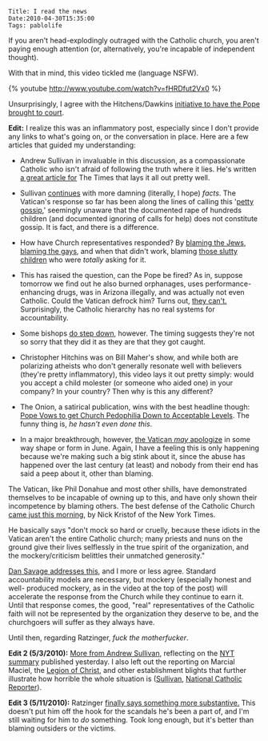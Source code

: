     Title: I read the news
    Date:2010-04-30T15:35:00
    Tags: pablolife

If you aren't head-explodingly outraged with the Catholic church, you aren't 
paying enough attention (or, alternatively, you're incapable of independent
thought).

With that in mind, this video tickled me (language NSFW).

{% youtube http://www.youtube.com/watch?v=fHRDfut2Vx0 %}

Unsurprisingly, I agree with the Hitchens/Dawkins [initiative to have the Pope
brought to court][1].

**Edit:** I realize this was an inflammatory post, especially since I don't
provide any links to what's going on, or the conversation in place. Here are a
few articles that guided my understanding:

* Andrew Sullivan in invaluable in this discussion, as a compassionate
Catholic who isn't afraid of following the truth where it lies. He's written
[a great article for][2] The Times that lays it all out pretty well.

* Sullivan [continues][3] with more damning (literally, I hope) _facts_. The
Vatican's response so far has been along the lines of calling this '[petty
gossip][4],' seemingly unaware that the documented rape of hundreds children
(and documented ignoring of calls for help) does not constitute gossip. It is
fact, and there is a difference.

* How have Church representatives responded? By [blaming the Jews][5],
[blaming the gays][6], and when that didn't work, blaming [those slutty
children][7] who were _totally_ asking for it.

* This has raised the question, can the Pope be fired? As in, suppose
tomorrow we find out he also burned orphanages, uses performance-enhancing
drugs, was in Arizona illegally, and was actually not even Catholic. Could the
Vatican defrock him? Turns out, [they can't.][8] Surprisingly, the Catholic
hierarchy has no real systems for accountability.

* Some bishops [do step down][9], however. The timing suggests they're not
so sorry that they did it as they are that they got caught.

* Christopher Hitchins was on Bill Maher's show, and while both are
polarizing atheists who don't generally resonate well with believers (they're
pretty inflammatory), this video lays it out pretty simply: would you accept a
child molester (or someone who aided one) in your company? In your country?
Then why is this any different?



* The Onion, a satirical publication, wins with the best headline though:
[Pope Vows to get Church Pedophilia Down to Acceptable Levels][10]. The funny
thing is, _he hasn't even done this_.

* In a major breakthrough, however, [the Vatican _may_ apologize][11] in
some way shape or form in June. Again, I have a feeling this is only happening
because we're making such a big stink about it, since the abuse has happened
over the last century (at least) and nobody from their end has said a peep
about it, other than blaming.

The Vatican, like Phil Donahue and most other shills, have demonstrated
themselves to be incapable of owning up to this, and have only shown their
incompetence by blaming others. The best defense of the Catholic Church [came
just this morning][12], by Nick Kristof of the New York Times.

He basically says "don't mock so hard or cruelly, because these idiots in the
Vatican aren't the entire Catholic church; many priests and nuns on the ground
give their lives selflessly in the true spirit of the organization, and the
mockery/criticism belittles their unmatched generosity."

[Dan Savage addresses this][13], and I more or less agree. Standard
accountability models are necessary, but mockery (especially honest and well-
produced mockery, as in the video at the top of the post) will accelerate the
response from the Church while they continue to earn it. Until that response
comes, the good, "real" representatives of the Catholic faith will not be
represented by the organization they deserve to be, and the churchgoers will
suffer as they always have.

Until then, regarding Ratzinger, _fuck the motherfucker_.

**Edit 2 (5/3/2010):** [More from Andrew Sullivan][14], reflecting on the [NYT
summary][15] published yesterday. I also left out the reporting on Marcial
Maciel, the [Legion of Christ][16], and other establishment blights that
further illustrate how horrible the whole situation is ([Sullivan][17],
[National Catholic Reporter][18]).

**Edit 3 (5/11/2010):** Ratzinger [finally says something more
substantive.][19] This doesn't put him off the hook for the scandals he's been
a part of, and I'm still waiting for him to _do_ something. Took long enough,
but it's better than blaming outsiders or the victims.


   [1]: http://www.newsweek.com/id/236934
   [2]: http://www.timesonline.co.uk/tol/comment/columnists/andrew_sullivan/article7086620.ece
   [3]: http://andrewsullivan.theatlantic.com/the_daily_dish/2010/04/the-third-strike.html
   [4]: http://www.guardian.co.uk/world/2010/mar/28/pope-benedict-sexual-abuse-scandal
   [5]: http://www.timesonline.co.uk/tol/comment/faith/article7095471.ece
   [6]: http://www.christiantelegraph.com/issue9444.html
   [7]: http://joemygod.blogspot.com/2010/04/quote-of-day-bernando-alvarez.html
   [8]: http://www.slate.com/id/2247262/
   [9]: http://www.nytimes.com/2010/04/24/world/europe/24vatican.html?hpw
   [10]: http://www.theonion.com/articles/pope-vows-to-get-church-pedophilia-down-to-accepta,17201/
   [11]: http://www.msnbc.msn.com/id/36823196/ns/world_news-europe/
   [12]: http://www.nytimes.com/2010/05/02/opinion/02kristof.html?ref=opinion
   [13]: http://slog.thestranger.com/slog/archives/2010/05/02/mockery-has-its-role-to-play-nick
   [14]: http://andrewsullivan.theatlantic.com/the_daily_dish/2010/05/it-isnt-prudent.html
   [15]: http://www.nytimes.com/2010/05/03/world/europe/03maciel.html?hp=&pagewanted=all
   [16]: http://en.wikipedia.org/wiki/Legion_of_Christ
   [17]: http://andrewsullivan.theatlantic.com/the_daily_dish/2010/04/the-vaticans-watergate-follow-the-money.html
   [18]: http://ncronline.org/news/accountability/money-paved-way-maciels-influence-vatican
   [19]: http://www.huffingtonpost.com/2010/05/11/pope-sex-abuse-scandal-bo_n_571314.html
